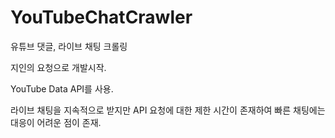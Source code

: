# YouTubeChatCrawler
유튜브 댓글, 라이브 채팅 크롤링

지인의 요청으로 개발시작.

YouTube Data API를 사용.

라이브 채팅을 지속적으로 받지만 API 요청에 대한 제한 시간이 존재하여 빠른 채팅에는 대응이 어려운 점이 존재.
